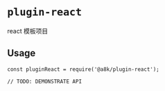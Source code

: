 # `plugin-react`

react 模板项目

## Usage

```
const pluginReact = require('@a8k/plugin-react');

// TODO: DEMONSTRATE API
```
